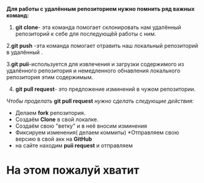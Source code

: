 **Для работы  с удалённым репозиторием нужно помнить ряд важных команд:**
 
 1. **git clone**- эта команда помогает склонировать нам удалённый репозиторий к себе для последующёй работы с ним.

2.**git push** -эта команда помогает отравить наш локальный репозиторий в удалённый  .
 
 3.**git puii**-используется для извлечения и загрузки содержимого из удалённого репозитория и немедленного обнавления локального репозитория этим содержимым.

 4. **git pull request**- это предложение изминений в чужом репозитории.
 
*Чтобы проделать* __git  pull request__ *нужно сделать следующие действия:* 
* Делаем **fork** репозитория.
* Создаём **Clone** в свой локалке.
* Создаём свою "ветку" и в неё вносим изминения
* Фиксируем изменения( делаем коммиты)
*Отправляем свою версию в свой акк на **GitHub**
* на сайте находим **puii request** и отправляем  

# На этом пожалуй хватит #